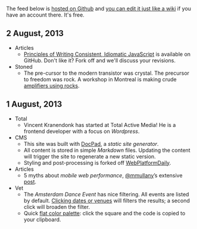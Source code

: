 The feed below is [hosted on Github](https://github.com/aquariumtap/total-news/blob/master/latest.html.md) and [you can edit it just like a wiki](http://prose.io/#aquariumtap/total-news/edit/master/latest.html.md) if you have an account there. It's free. 

## 2 August, 2013

- Articles
  - [Principles of Writing Consistent, Idiomatic JavaScript](https://github.com/rwldrn/idiomatic.js/) is available on GitHub. Don't like it? Fork off and we'll discuss your revisions.
- Stoned
  - The pre-cursor to the modern transistor was crystal. The precursor to freedom was rock. A workshop in Montreal is making crude [amplifiers using rocks](http://ryanjordan.nnnnn.org.uk/doku.php?id=derelict_electronics).
 
## 1 August, 2013
 
 - Total
   - Vincent Kranendonk has started at Total Active Media! He is a frontend developer with a focus on *Wordpress*.
 - CMS
   - This site was built with [DocPad](http://docpad.org/), a *static site generator*.
   - All content is stored in simple *Markdown* files. Updating the content will trigger the site to regenerate a new static version.
   - Styling and post-processing is forked off [WebPlatformDaily](https://github.com/simevidas/webplatformdaily-site).
 - Articles
   - 5 myths about *mobile web performance*, [@mmullany]()’s extensive [post](http://www.sencha.com/blog/5-myths-about-mobile-web-performance/).
 - Vet
   - The *Amsterdam Dance Event* has nice filtering. All events are listed by default. [Clicking dates or venues](http://www.amsterdam-dance-event.nl/program/festival/events/) will filters the results; a second click will broaden the filter.
   - Quick [flat color palette](http://flatuicolors.com/): click the square and the code is copied to your clipboard.
